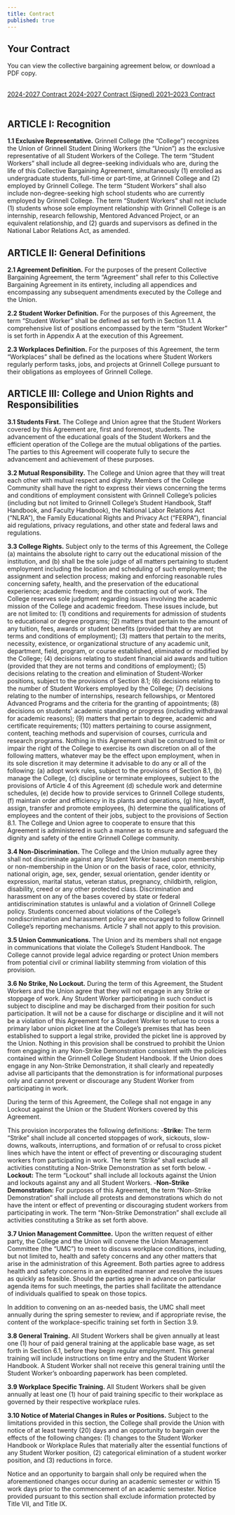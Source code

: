 ```yaml
---
title: Contract
published: true
---
```

## Your Contract

You can view the collective bargaining agreement below, or download a PDF copy.

<br>
<a class="button" href="https://drive.google.com/file/d/1WFW3nx3fcKqIwRep2ED2OBVy7dwK-DxL/view?usp=sharing" 
    target="_blank">
    2024-2027 Contract
</a>
<a class="button" href="https://drive.google.com/file/d/154fKbxEATMsp__PvhFzGcqw7vMipjcB6/view?usp=sharing" 
    target="_blank">
    2024-2027 Contract (Signed)
</a>
<a class="button" href="https://drive.google.com/file/d/1RKx_rNubPfGRsk0Xr6IClqb9vGfBaICU/view?usp=sharing" 
    target="_blank">
    2021–2023 Contract
</a>
<br> <br>


## ARTICLE I: Recognition

**1.1   Exclusive Representative.**  Grinnell College (the “College”) recognizes the Union of Grinnell Student Dining Workers (the “Union”) as the exclusive representative of all Student Workers of the College. The term “Student Workers” shall include all degree-seeking individuals who are, during the life of this Collective Bargaining Agreement, simultaneously (1) enrolled as undergraduate students, full-time or part-time, at Grinnell College and (2) employed by Grinnell College. The term “Student Workers” shall also include non-degree-seeking high school students who are currently employed by Grinnell College. The term “Student Workers” shall not include (1) students whose sole employment relationship with Grinnell College is an internship, research fellowship, Mentored Advanced Project, or an equivalent relationship, and (2) guards and supervisors as defined in the National Labor Relations Act, as amended.


## ARTICLE II: General Definitions

**2.1   Agreement Definition.**  For the purposes of the present Collective Bargaining Agreement, the term “Agreement” shall refer to this Collective Bargaining Agreement in its entirety, including all appendices and encompassing any subsequent amendments executed by the
College and the Union.

**2.2   Student Worker Definition.** For the purposes of this Agreement, the term “Student Worker” shall be defined as set forth in Section 1.1. A comprehensive list of positions encompassed by the term “Student Worker” is set forth in Appendix A at the execution of this Agreement.

**2.3   Workplaces Definition.** For the purposes of this Agreement, the term “Workplaces” shall be defined as the locations where Student Workers regularly perform tasks, jobs, and projects at Grinnell College pursuant to their obligations as employees of Grinnell College.


## ARTICLE III: College and Union Rights and Responsibilities

**3.1   Students First.**  The College and Union agree that the Student Workers covered by this Agreement are, first and foremost, students. The advancement of the educational goals of the Student Workers and the efficient operation of the College are the mutual obligations of the parties. The parties to this Agreement will cooperate fully to secure the advancement and achievement of these purposes.

**3.2 Mutual   Responsibility.**  The College and Union agree that they will treat each other with mutual respect and dignity. Members of the College Community shall have the right to express their views concerning the terms and conditions of employment consistent with Grinnell College’s policies (including but not limited to Grinnell College’s Student Handbook, Staff Handbook, and Faculty Handbook), the National Labor Relations Act (“NLRA”), the Family Educational Rights and Privacy Act (“FERPA”), financial aid regulations, privacy regulations, and other state and federal laws and regulations.

**3.3   College Rights.**  Subject only to the terms of this Agreement, the College (a) maintains the absolute right to carry out the educational mission of the institution, and (b) shall be the sole judge of all matters pertaining to student employment including the location and scheduling of such employment; the assignment and selection process; making and enforcing reasonable rules concerning safety, health, and the preservation of the educational experience; academic freedom; and the contracting out of work. The College reserves sole judgment regarding issues involving the academic mission of the College and academic freedom. These issues include, but are not limited to: (1) conditions and requirements for admission of students to educational or degree programs; (2) matters that pertain to the amount of any tuition, fees, awards or student benefits (provided that they are not terms and conditions of employment); (3) matters that pertain to the merits, necessity, existence, or organizational structure of any academic unit, department, field, program, or course established, eliminated or modified by the College; (4) decisions relating to student financial aid awards and tuition (provided that they are not terms and conditions of employment); (5) decisions relating to the creation and elimination of Student-Worker positions, subject to the provisions of Section 8.1; (6) decisions relating to the number of Student Workers employed by the College; (7) decisions relating to the number of internships, research fellowships, or Mentored Advanced Programs and the criteria for the granting of appointments; (8) decisions on students’ academic standing or progress (including withdrawal for academic reasons); (9) matters that pertain to degree, academic and certificate requirements; (10) matters pertaining to course assignment, content, teaching methods and supervision of courses, curricula and research programs. Nothing in this Agreement shall be construed to limit or impair the right of the College to exercise its own discretion on all of the following matters, whatever may be the effect upon employment, when in its sole discretion it may determine it advisable to do any or all of the following: (a) adopt
work rules, subject to the provisions of Section 8.1, (b) manage the College, (c) discipline or terminate employees, subject to the provisions of Article 4 of this Agreement (d) schedule work and determine schedules, (e) decide how to provide services to Grinnell College students, (f) maintain order and efficiency in its plants and operations, (g) hire, layoff, assign, transfer and
promote employees, (h) determine the qualifications of employees and the content of their jobs, subject to the provisions of Section 8.1. The College and Union agree to cooperate to ensure that this Agreement is administered in such a manner as to ensure and safeguard the dignity and safety of the entire Grinnell College community.

**3.4   Non-Discrimination.**  The College and the Union mutually agree they shall not discriminate against any Student Worker based upon membership or non-membership in the Union or on the basis of race, color, ethnicity, national origin, age, sex, gender, sexual orientation, gender identity or expression, marital status, veteran status, pregnancy, childbirth, religion, disability, creed or any other protected class. Discrimination and harassment on any of the bases covered by state or federal antidiscrimination statutes is unlawful and a violation of Grinnell College policy. Students concerned about violations of the College’s nondiscrimination and harassment policy are encouraged to follow Grinnell College’s reporting mechanisms. Article 7 shall not apply to this provision.

**3.5   Union Communications.**  The Union and its members shall not engage in communications that violate the College’s Student Handbook. The College cannot provide legal advice regarding or protect Union members from potential civil or criminal liability stemming
from violation of this provision.

**3.6 No Strike, No Lockout.** During the term of this Agreement, the Student Workers and the Union agree that they will not engage in any Strike or stoppage of work. Any Student Worker participating in such conduct is subject to discipline and may be discharged from their position for such participation. It will not be a cause for discharge or discipline and it will not be a violation of this Agreement for a Student Worker to refuse to cross a primary labor union picket line at the College’s premises that has been established to support a legal strike, provided the picket line is approved by the Union. Nothing in this provision shall be construed to prohibit the Union from engaging in any Non-Strike Demonstration consistent with the policies contained within the Grinnell College Student Handbook. If the Union does engage in any Non-Strike Demonstration, it shall clearly and repeatedly advise all participants that the demonstration is for informational purposes only and cannot prevent or discourage any Student Worker from participating in work.

During the term of this Agreement, the College shall not engage in any Lockout against the Union or the Student Workers covered by this Agreement.

This provision incorporates the following definitions:
-**Strike:** The term “Strike” shall include all concerted stoppages of work, sickouts, slow-downs, walkouts, interruptions, and formation of or refusal to cross picket lines which have the intent or effect of preventing or discouraging student workers from participating in work. The term “Strike” shall exclude all activities constituting a Non-Strike Demonstration as set forth below.
-**Lockout:** The term “Lockout” shall include all lockouts against the Union and lockouts against any and all Student Workers.
-**Non-Strike Demonstration:** For purposes of this Agreement, the term “Non-Strike Demonstration” shall include all protests and demonstrations which do not have the intent or effect of preventing or discouraging student workers from participating in work. The term “Non-Strike Demonstration” shall exclude all activities constituting a Strike as set forth above.

**3.7   Union Management Committee.**  Upon the written request of either party, the College and the Union will convene the Union Management Committee (the “UMC”) to meet to discuss workplace conditions, including, but not limited to, health and safety concerns and any other matters that arise in the administration of this Agreement. Both parties agree to address health and safety concerns in an expedited manner and resolve the issues as quickly as feasible. Should the parties agree in advance on particular agenda items for such meetings, the parties shall facilitate the attendance of individuals qualified to speak on those topics. 

In addition to convening on an as-needed basis, the UMC shall meet annually during the spring semester to review, and if appropriate revise, the content of the workplace-specific training set forth in Section 3.9.

**3.8   General Training.**  All Student Workers shall be given annually at least one (1) hour of paid general training at the applicable base wage, as set forth in Section 6.1, before they begin regular employment. This general training will include instructions on time entry and the Student Worker Handbook. A Student Worker shall not receive this general training until the Student Worker’s onboarding paperwork has been completed.

**3.9   Workplace Specific Training.**  All Student Workers shall be given annually at least one (1) hour of paid training specific to their workplace as governed by their respective workplace rules.

**3.10 Notice of Material Changes in Rules or Positions.** Subject to the limitations provided in this section, the College shall provide the Union with notice of at least twenty (20) days and an opportunity to bargain over the effects of the following changes: (1) changes to the Student Worker Handbook or Workplace Rules that materially alter the essential functions of any Student Worker position, (2) categorical elimination of a student worker position, and (3) reductions in force. 

Notice and an opportunity to bargain shall only be required when the aforementioned changes occur during an academic semester or within 15 work days prior to the commencement of an academic semester. Notice provided pursuant to this section shall exclude information protected by Title VII, and Title IX.


